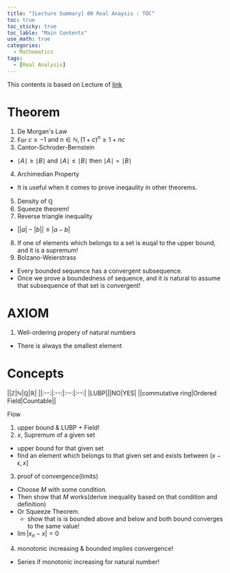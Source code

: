 ```yaml
---
title: "[Lecture Summary] 00 Real Anaysis : TOC"
toc: true
toc_sticky: true
toc_lable: "Main Contents"
use_math: true
categories:
  - Mathematics
tags:
  - [Real Analysis]
---
```


This contents is based on Lecture of [link](https://ocw.mit.edu/courses/18-100a-real-analysis-fall-2020/video_galleries/video-lectures/)

# Theorem

1. De Morgan's Law
2. For $c\ge -1 \mbox{ and } n\in \mathbb{N}, (1+c)^n \ge 1+nc$
3. Cantor-Schroder-Bernstein
  - $\mid A \mid \ge \mid B \mid$  and $\mid A \mid \le \mid B \mid$  then $\mid A \mid = \mid B \mid$ 
4. Archimedian Property
  - It is useful when it comes to prove ineqaulity in other theorems.
5. Density of $\mathbb{Q}$
6. Squeeze theorem!
7. Reverse triangle inequality
  - $\lvert \lvert a\rvert - \lvert b\rvert\rvert \le \lvert a-b\rvert$
8. If one of elements which belongs to a set is euqal to the upper bound, and it is a supremum!
9. Bolzano-Weierstrass
  - Every bounded sequence has a convergent subsequence.
  - Once we prove a boundedness of sequence, and it is natural to assume that subsequence of that set is convergent!

# AXIOM

1. Well-ordering propery of natural numbers
  - There is always the smallest element 


# Concepts

||$\mathbb{Z}$|$\mathbb{N}$|$\mathbb{Q}$|$\mathbb{R}$|
||:--:|:--:|:--:|:--:|
|LUBP|||NO|YES|
||commutative ring|Ordered Field|Countable||

Flow
1. upper bound & LUBP + Field!
2. $x$, Supremum of a given set 
  - upper bound for that given set 
  - find an element which belongs to that given set and exists between $(x-\epsilon,x]$
3. proof of convergence(limits)
  - Choose $M$ with some condition.
  - Then show that $M$ works(derive inequality based on that condition and definition)
  - Or Squeeze Theorem.
    - show that is is bounded above and below and both bound converges to the same value!
  - $\lim \lvert x_n - x \rvert = 0$
4. monotonic increasing & bounded implies convergence!
  - Series if monotonic increasing for natural number!
